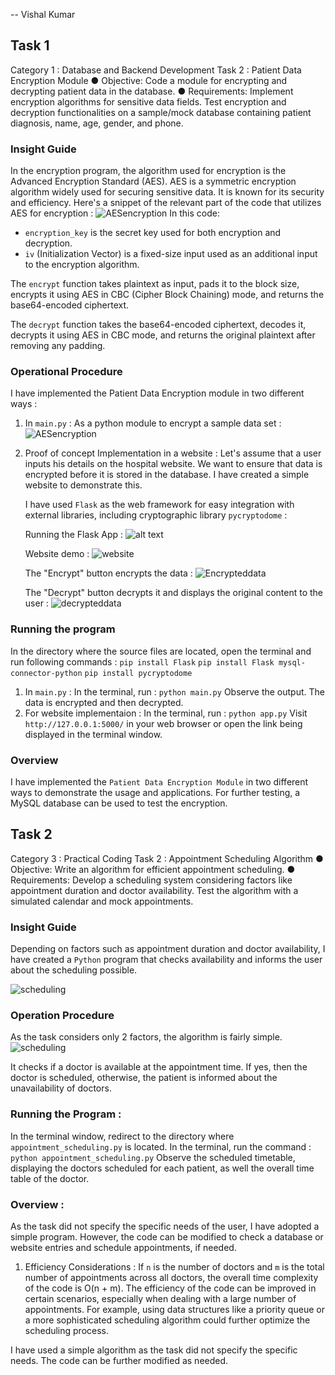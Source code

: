 -- Vishal Kumar

## Task 1

Category 1 : Database and Backend Development
Task 2        :  Patient Data Encryption Module
● Objective: Code a module for encrypting and decrypting patient data in the
database.
● Requirements:
   Implement encryption algorithms for sensitive data fields.
   Test encryption and decryption functionalities on a sample/mock
   database containing patient diagnosis, name, age, gender, and phone.
### Insight Guide

In the encryption program, the algorithm used for encryption is the Advanced Encryption Standard (AES). AES is a symmetric encryption algorithm widely used for securing sensitive data. It is known for its security and efficiency.
Here's a snippet of the relevant part of the code that utilizes AES for encryption :
![AESencryption](./images/Encryption%20algo.png)
In this code:

- `encryption_key` is the secret key used for both encryption and decryption.
- `iv` (Initialization Vector) is a fixed-size input used as an additional input to the encryption algorithm.

The `encrypt` function takes plaintext as input, pads it to the block size, encrypts it using AES in CBC (Cipher Block Chaining) mode, and returns the base64-encoded ciphertext.

The `decrypt` function takes the base64-encoded ciphertext, decodes it, decrypts it using AES in CBC mode, and returns the original plaintext after removing any padding.

###  Operational Procedure

I have implemented the Patient Data Encryption module in two different ways :
1. In `main.py` : As a python module to encrypt a sample data set :
    ![AESencryption](./images/encryption%20output.png)
2. Proof of concept Implementation in a website : 
	Let's assume that a user inputs his details on the hospital website.  We want to ensure that data is encrypted before it is stored in the database. I have created a simple website to demonstrate this. 

    I have used `Flask` as the web framework for easy integration with external libraries, including cryptographic library `pycryptodome` :

	Running the Flask App :
    ![alt text](./images/Flask%20running.png)

	Website demo :
    ![website](./images/website1.png)

	The "Encrypt" button encrypts the data :
	![Encrypteddata](./images/website%20encrypted.png)

	The "Decrypt" button decrypts it and displays the original content to the user :
	![decrypteddata](./images/website%20decrypted.png)

### Running the program 

In the directory where the source files are located, open the terminal and run following commands :
	`pip install Flask`
	`pip install Flask mysql-connector-python`
	`pip install pycryptodome`

1. In `main.py` : 
	In the terminal, run : `python main.py`
	Observe the output. The data is encrypted and then decrypted.
2. For website implementaion :
	In the terminal, run :
	`python app.py`
	Visit `http://127.0.0.1:5000/` in your web browser or open the link being displayed in the terminal window.

### Overview
I have implemented the `Patient Data Encryption Module` in two different ways to demonstrate the usage and applications.
For further testing, a MySQL database can be used to test the encryption.




## Task 2
Category 3 : Practical Coding
Task 2         : Appointment Scheduling Algorithm
● Objective: Write an algorithm for efficient appointment scheduling.
● Requirements:
   Develop a scheduling system considering factors like appointment
   duration and doctor availability.
   Test the algorithm with a simulated calendar and mock appointments.

### Insight Guide 

Depending on factors such as appointment duration and doctor availability, I have created a `Python` program that checks availability and informs the user about the scheduling possible.

![scheduling](./images/Scheduling%20output.png)

### Operation Procedure 
As the task considers only 2 factors, the algorithm is fairly simple.
![scheduling](./images/scheduling%20algo.png)

It checks if a doctor is available at the appointment time. If yes, then the doctor is scheduled, otherwise, the patient is informed about the unavailability of doctors.

### Running the Program :

In the terminal window, redirect to the directory where `appointment_scheduling.py` is located.
In the terminal, run the command : `python appointment_scheduling.py`
Observe the scheduled timetable, displaying the doctors scheduled for each patient, as well the overall time table of the doctor.

### Overview :
As the task did not specify the specific needs of the user, I have adopted a simple program.
However, the code can be modified to check a database or website entries and schedule appointments, if needed.

1. Efficiency Considerations : 
    If `n` is the number of doctors and `m` is the total number of appointments across all doctors, the overall time complexity of the code is O(n + m).
    The efficiency of the code can be improved in certain scenarios, especially when dealing with a large number of appointments. For example, using data structures like a priority queue or a more sophisticated scheduling algorithm could further optimize the scheduling process.

I have used a simple algorithm as the task did not specify the specific needs. The code can be further modified as needed.
